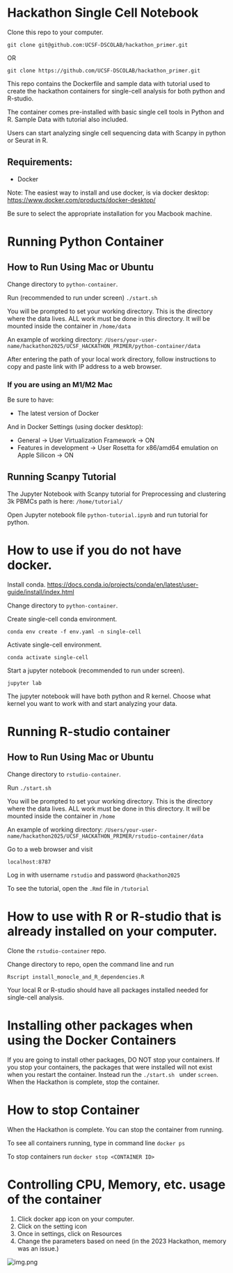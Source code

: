 # Hackathon Single Cell Notebook
Clone this repo to your computer. 

```git clone git@github.com:UCSF-DSCOLAB/hackathon_primer.git```

OR

```git clone https://github.com/UCSF-DSCOLAB/hackathon_primer.git```

This repo contains the Dockerfile and sample data with tutorial used to create the hackathon containers for single-cell 
analysis for both python and R-studio.


The container comes pre-installed with basic single cell tools in Python and R. 
Sample Data with tutorial also included.

Users can start analyzing single cell sequencing data with Scanpy in python or Seurat in R.   

## Requirements:
- Docker

Note: The easiest way to install and use docker, is via docker desktop: https://www.docker.com/products/docker-desktop/

Be sure to select the appropriate installation for you Macbook machine. 

# Running Python Container

## How to Run Using Mac or Ubuntu 
Change directory to ```python-container```. 

Run (recommended to run under screen)
```./start.sh```

You will be prompted to set your working directory. This is the directory where the data lives. 
ALL work must be done in this directory. It will be mounted inside the container in ```/home/data```

An example of working directory: `/Users/your-user-name/hackathon2025/UCSF_HACKATHON_PRIMER/python-container/data`

After entering the path of your local work directory, follow instructions to copy and paste link with IP address to a web browser.

### If you are using an M1/M2 Mac

Be sure to have: 

- The latest version of Docker

And in Docker Settings (using docker desktop):

- General -> User Virtualization Framework -> ON
- Features in development -> User Rosetta for x86/amd64 emulation on Apple Silicon -> ON

## Running Scanpy Tutorial

The Jupyter Notebook with Scanpy tutorial for Preprocessing and clustering 3k PBMCs path is here:
```/home/tutorial/```

Open Jupyter notebook file ```python-tutorial.ipynb``` and run tutorial for python.

# How to use if you do not have docker.
Install conda. 
<https://docs.conda.io/projects/conda/en/latest/user-guide/install/index.html>

Change directory to ```python-container```. 

Create single-cell conda environment. 

```conda env create -f env.yaml -n single-cell```

Activate single-cell environment. 

```conda activate single-cell```

Start a jupyter notebook (recommended to run under screen).

```jupyter lab```

The jupyter notebook will have both python and R kernel.
Choose what kernel you want to work with and start
analyzing your data. 

# Running R-studio container 

## How to Run Using Mac or Ubuntu 
Change directory to ```rstudio-container```. 

Run ```./start.sh```

You will be prompted to set your working directory. This is the directory where the data lives. 
ALL work must be done in this directory. It will be mounted inside the container in ```/home```

An example of working directory: `/Users/your-user-name/hackathon2025/UCSF_HACKATHON_PRIMER/rstudio-container/data`

Go to a web browser and visit 

```localhost:8787```

Log in with username ```rstudio``` and password ```@hackathon2025```

To see the tutorial, open  the ```.Rmd``` file in ```/tutorial```


# How to use with R or R-studio that is already installed on your computer. 

Clone the ```rstudio-container``` repo. 

Change directory to repo, open the command line and run 

```Rscript install_monocle_and_R_dependencies.R```

Your local R or R-studio should have all packages installed needed for single-cell analysis. 

# Installing other packages when using the Docker Containers
If you are going to install other packages, DO NOT stop your containers. If you stop your
containers, the packages that were installed will not exist when you restart the container. 
Instead run the ```./start.sh ```
under ```screen```. When the Hackathon is complete, stop the container. 

# How to stop Container
When the Hackathon is complete. You can stop the container from running.

To see all containers running, type in command line ```docker ps``` 

To stop containers run  ```docker stop <CONTAINER ID>```


# Controlling CPU, Memory, etc.   usage of the container
1. Click docker app icon on your computer. 
2. Click on the setting icon 
3. Once in settings, click on Resources
4. Change the parameters based on need (in the 2023 Hackathon, memory was an issue.)

![img.png](img.png)







